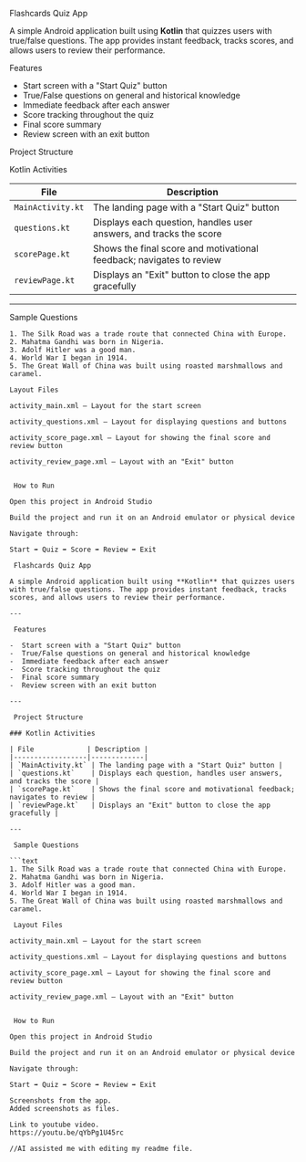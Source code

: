  Flashcards Quiz App

A simple Android application built using **Kotlin** that quizzes users with true/false questions. The app provides instant feedback, tracks scores, and allows users to review their performance.


 Features

-  Start screen with a "Start Quiz" button
-  True/False questions on general and historical knowledge
-  Immediate feedback after each answer
-  Score tracking throughout the quiz
-  Final score summary
-  Review screen with an exit button


Project Structure

Kotlin Activities

| File             | Description |
|------------------|-------------|
| `MainActivity.kt` | The landing page with a "Start Quiz" button |
| `questions.kt`    | Displays each question, handles user answers, and tracks the score |
| `scorePage.kt`    | Shows the final score and motivational feedback; navigates to review |
| `reviewPage.kt`   | Displays an "Exit" button to close the app gracefully |

---

Sample Questions

```text
1. The Silk Road was a trade route that connected China with Europe. 
2. Mahatma Gandhi was born in Nigeria. 
3. Adolf Hitler was a good man. 
4. World War I began in 1914.  
5. The Great Wall of China was built using roasted marshmallows and caramel. 

Layout Files

activity_main.xml – Layout for the start screen

activity_questions.xml – Layout for displaying questions and buttons

activity_score_page.xml – Layout for showing the final score and review button

activity_review_page.xml – Layout with an "Exit" button


 How to Run

Open this project in Android Studio

Build the project and run it on an Android emulator or physical device

Navigate through:

Start ➡️ Quiz ➡️ Score ➡️ Review ➡️ Exit

 Flashcards Quiz App

A simple Android application built using **Kotlin** that quizzes users with true/false questions. The app provides instant feedback, tracks scores, and allows users to review their performance.

---

 Features

-  Start screen with a "Start Quiz" button
-  True/False questions on general and historical knowledge
-  Immediate feedback after each answer
-  Score tracking throughout the quiz
-  Final score summary
-  Review screen with an exit button

---

 Project Structure

### Kotlin Activities

| File             | Description |
|------------------|-------------|
| `MainActivity.kt` | The landing page with a "Start Quiz" button |
| `questions.kt`    | Displays each question, handles user answers, and tracks the score |
| `scorePage.kt`    | Shows the final score and motivational feedback; navigates to review |
| `reviewPage.kt`   | Displays an "Exit" button to close the app gracefully |

---

 Sample Questions

```text
1. The Silk Road was a trade route that connected China with Europe.  
2. Mahatma Gandhi was born in Nigeria.   
3. Adolf Hitler was a good man.   
4. World War I began in 1914.   
5. The Great Wall of China was built using roasted marshmallows and caramel. 

 Layout Files

activity_main.xml – Layout for the start screen

activity_questions.xml – Layout for displaying questions and buttons

activity_score_page.xml – Layout for showing the final score and review button

activity_review_page.xml – Layout with an "Exit" button


 How to Run

Open this project in Android Studio

Build the project and run it on an Android emulator or physical device

Navigate through:

Start ➡️ Quiz ➡️ Score ➡️ Review ➡️ Exit

Screenshots from the app.
Added screenshots as files.

Link to youtube video.
https://youtu.be/qYbPg1U45rc

//AI assisted me with editing my readme file.




















